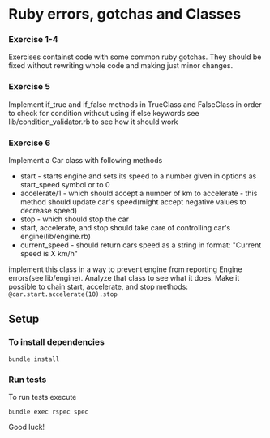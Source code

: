 # Ruby errors, gotchas and Classes

### Exercise 1-4

Exercises containst code with some common ruby gotchas.
They should be fixed without rewriting whole code and making just minor changes.

### Exercise 5

Implement if_true and if_false methods in TrueClass and FalseClass
in order to check for condition without using if else  keywords
see lib/condition_validator.rb to see how it should work

### Exercise 6

Implement a Car class with following methods

- start - starts engine and sets its speed to a number given in options as start_speed symbol or to 0
- accelerate/1 - which should accept a number of km to accelerate - this method should update car's speed(might accept negative values to decrease speed)
- stop - which should stop the car
- start, accelerate, and stop should take care of controlling car's engine(lib/engine.rb)
- current_speed - should return cars speed as a string in format: "Current speed is X km/h"

implement this class in a way to prevent engine from reporting Engine errors(see lib/engine).
Analyze that class to see what it does.
Make it possible to chain start, accelerate, and stop methods: `@car.start.accelerate(10).stop`


## Setup

### To install dependencies

    bundle install

### Run tests

To run tests execute

    bundle exec rspec spec

Good luck!
